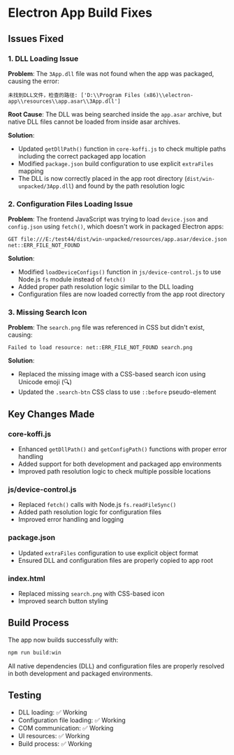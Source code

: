 # Electron App Build Fixes

## Issues Fixed

### 1. DLL Loading Issue
**Problem**: The `3App.dll` file was not found when the app was packaged, causing the error:
```
未找到DLL文件，检查的路径: ['D:\\Program Files (x86)\\electron-app\\resources\\app.asar\\3App.dll']
```

**Root Cause**: The DLL was being searched inside the `app.asar` archive, but native DLL files cannot be loaded from inside asar archives.

**Solution**: 
- Updated `getDllPath()` function in `core-koffi.js` to check multiple paths including the correct packaged app location
- Modified `package.json` build configuration to use explicit `extraFiles` mapping
- The DLL is now correctly placed in the app root directory (`dist/win-unpacked/3App.dll`) and found by the path resolution logic

### 2. Configuration Files Loading Issue
**Problem**: The frontend JavaScript was trying to load `device.json` and `config.json` using `fetch()`, which doesn't work in packaged Electron apps:
```
GET file:///E:/test44/dist/win-unpacked/resources/app.asar/device.json net::ERR_FILE_NOT_FOUND
```

**Solution**:
- Modified `loadDeviceConfigs()` function in `js/device-control.js` to use Node.js `fs` module instead of `fetch()`
- Added proper path resolution logic similar to the DLL loading
- Configuration files are now loaded correctly from the app root directory

### 3. Missing Search Icon
**Problem**: The `search.png` file was referenced in CSS but didn't exist, causing:
```
Failed to load resource: net::ERR_FILE_NOT_FOUND search.png
```

**Solution**:
- Replaced the missing image with a CSS-based search icon using Unicode emoji (🔍)
- Updated the `.search-btn` CSS class to use `::before` pseudo-element

## Key Changes Made

### core-koffi.js
- Enhanced `getDllPath()` and `getConfigPath()` functions with proper error handling
- Added support for both development and packaged app environments
- Improved path resolution logic to check multiple possible locations

### js/device-control.js
- Replaced `fetch()` calls with Node.js `fs.readFileSync()`
- Added path resolution logic for configuration files
- Improved error handling and logging

### package.json
- Updated `extraFiles` configuration to use explicit object format
- Ensured DLL and configuration files are properly copied to app root

### index.html
- Replaced missing `search.png` with CSS-based icon
- Improved search button styling

## Build Process
The app now builds successfully with:
```bash
npm run build:win
```

All native dependencies (DLL) and configuration files are properly resolved in both development and packaged environments.

## Testing
- DLL loading: ✅ Working
- Configuration file loading: ✅ Working  
- COM communication: ✅ Working
- UI resources: ✅ Working
- Build process: ✅ Working